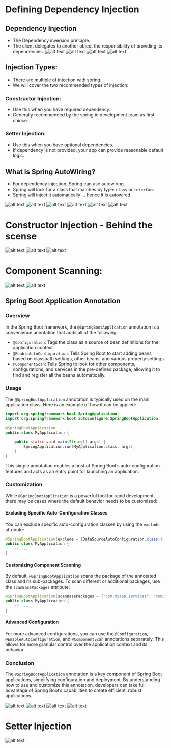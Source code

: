 # Defining Dependency Injection
## Dependency Injection
- The Dependency inversion principle.
- The client delegates to another object the responsibility of providing its dependencies.
![alt text](<Images/Screenshot from 2024-02-25 16-42-45.png>)
![alt text](<Images/Screenshot from 2024-02-25 16-47-36.png>)
![alt text](<Images/Screenshot from 2024-02-25 16-49-36.png>)
![alt text](<Images/Screenshot from 2024-02-25 16-52-01.png>)

## Injection Types:
- There are multiple of injection with spring.
- We will cover the two recommended types of injection:

### Constructor Injection:
- Use this when you have required dependency.
- Generally recommended by the spring.io development team as first chioce.

### Setter Injection: 
- Use this when you have optional dependencies.
- If dependency is not provided, your app can provide reasonable default logic.

## What is Spring AutoWiring?
- For dependency injection, Spring can use autowiring.
- Spring will lock for a class that matches by type: `class` or `interface`
- Spring will inject it automatically ... hence it is autowired

![alt text](<Images/Screenshot from 2024-02-25 17-38-03.png>)
![alt text](<Images/Screenshot from 2024-02-25 17-40-49.png>)
![alt text](<Images/Screenshot from 2024-02-25 17-41-58.png>)
![alt text](<Images/Screenshot from 2024-02-25 17-42-43.png>)
![alt text](<Images/Screenshot from 2024-02-25 17-45-00.png>)
![alt text](<Images/Screenshot from 2024-02-25 17-47-50.png>)

# Constructor Injection - Behind the scense
![alt text](<Images/Screenshot from 2024-02-26 15-36-24.png>)
![alt text](<Images/Screenshot from 2024-02-26 15-38-33.png>)
![alt text](<Images/Screenshot from 2024-02-26 15-39-16.png>)

# Component Scanning:
![alt text](<Images/Screenshot from 2024-02-26 15-49-25.png>)
![alt text](<Images/Screenshot from 2024-02-26 15-51-15.png>)


## Spring Boot Application Annotation

### Overview

In the Spring Boot framework, the `@SpringBootApplication` annotation is a convenience annotation that adds all of the following:

- `@Configuration`: Tags the class as a source of bean definitions for the application context.
- `@EnableAutoConfiguration`: Tells Spring Boot to start adding beans based on classpath settings, other beans, and various property settings.
- `@ComponentScan`: Tells Spring to look for other components, configurations, and services in the pre-defined package, allowing it to find and register all the beans automatically.

### Usage

The `@SpringBootApplication` annotation is typically used on the main application class. Here is an example of how it can be applied:

```java
import org.springframework.boot.SpringApplication;
import org.springframework.boot.autoconfigure.SpringBootApplication;

@SpringBootApplication
public class MyApplication {

    public static void main(String[] args) {
        SpringApplication.run(MyApplication.class, args);
    }
}
```

This simple annotation enables a host of Spring Boot’s auto-configuration features and acts as an entry point for launching an application.

### Customization

While `@SpringBootApplication` is a powerful tool for rapid development, there may be cases where the default behavior needs to be customized:

#### Excluding Specific Auto-Configuration Classes

You can exclude specific auto-configuration classes by using the `exclude` attribute:

```java
@SpringBootApplication(exclude = {DataSourceAutoConfiguration.class})
public class MyApplication {
    // ...
}
```

#### Customizing Component Scanning

By default, `@SpringBootApplication` scans the package of the annotated class and its sub-packages. To scan different or additional packages, use the `scanBasePackages` attribute:

```java
@SpringBootApplication(scanBasePackages = {"com.myapp.services", "com.myapp.controllers"})
public class MyApplication {
    // ...
}
```

#### Advanced Configuration

For more advanced configurations, you can use the `@Configuration`, `@EnableAutoConfiguration`, and `@ComponentScan` annotations separately. This allows for more granular control over the application context and its behavior.

### Conclusion

The `@SpringBootApplication` annotation is a key component of Spring Boot applications, simplifying configuration and deployment. By understanding how to use and customize this annotation, developers can take full advantage of Spring Boot’s capabilities to create efficient, robust applications.

![alt text](<Images/Screenshot from 2024-02-26 16-25-00.png>)
![alt text](<Images/Screenshot from 2024-02-26 16-28-17.png>)
![alt text](<Images/Screenshot from 2024-02-26 16-39-29.png>)
![alt text](<Images/Screenshot from 2024-02-26 16-38-35.png>)

# Setter Injection
![alt text](<Images/Screenshot from 2024-02-27 14-54-35.png>)
